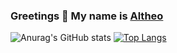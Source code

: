 ### Greetings 👋 My name is <a href="https://nimbly-dev.github.io/">Altheo</a> 

![Anurag's GitHub stats](https://github-readme-stats.vercel.app/api?username=nimbly-dev&show_icons=true&theme=tokyonight)                [![Top Langs](https://github-readme-stats.vercel.app/api/top-langs/?username=nimbly-dev&layout=compact&theme=tokyonight)](https://github.com/anuraghazra/github-readme-stats)

<!--
**nimbly-dev/nimbly-dev** is a ✨ _special_ ✨ repository because its `README.md` (this file) appears on your GitHub profile.

Here are some ideas to get you started:

- 🔭 I’m currently working on ...
- 🌱 I’m currently learning ...
- 👯 I’m looking to collaborate on ...
- 🤔 I’m looking for help with ...
- 💬 Ask me about ...
- 📫 How to reach me: ...
- 😄 Pronouns: ...
- ⚡ Fun fact: ...
-->
